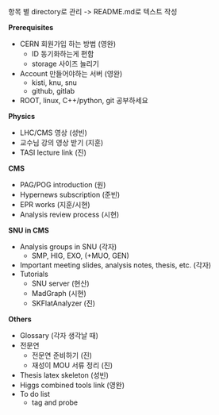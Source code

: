 항목 별 directory로 관리 -> README.md로 텍스트 작성    
    
**Prerequisites**
- CERN 회원가입 하는 방법 (영완)    
    - ID 동기화하는게 편함    
    - storage 사이즈 늘리기    
- Account 만들어야하는 서버  (영완)    
    - kisti, knu, snu    
    - github, gitlab    
- ROOT, linux, C++/python, git 공부하세요    
    
**Physics**
- LHC/CMS 영상 (성빈)    
- 교수님 강의 영상 받기 (지훈)    
- TASI lecture link (진)    
    
**CMS**
- PAG/POG introduction (원)    
- Hypernews subscription (준빈)    
- EPR works (지훈/시현)    
- Analysis review process (시현)    
    
**SNU in CMS**
- Analysis groups in SNU (각자)    
    - SMP, HIG, EXO, (+MUO, GEN)    
- Important meeting slides, analysis notes, thesis, etc. (각자)    
- Tutorials    
    - SNU server (현산)    
    - MadGraph (시현)    
    - SKFlatAnalyzer (진)    
    
**Others**
- Glossary (각자 생각날 때)    
- 전문연    
    - 전문연 준비하기 (진)    
    - 재성이 MOU 서류 정리  (진)    
- Thesis latex skeleton (성빈)    
- Higgs combined tools link (영완)    
- To do list    
    - tag and probe    
